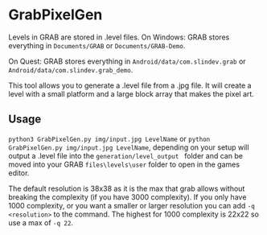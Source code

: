 # GrabPixelGen

Levels in GRAB are stored in .level files.
On Windows:
GRAB stores everything in ```Documents/GRAB``` or ```Documents/GRAB-Demo```.

On Quest:
GRAB stores everything in ```Android/data/com.slindev.grab``` or ```Android/data/com.slindev.grab_demo```.

This tool allows you to generate a .level file from a .jpg file. It will create a level with a small platform and a large block array that makes the pixel art.

## Usage

``` python3 GrabPixelGen.py img/input.jpg LevelName ``` or ``` python GrabPixelGen.py img/input.jpg LevelName ```, depending on your setup will output a .level file into the ```generation/level_output ``` folder and can be moved into your GRAB ```files\levels\user``` folder to open in the games editor.

The default resolution is 38x38 as it is the max that grab allows without breaking the complexity (if you have 3000 complexity). If you only have 1000 complexity, or you want a smaller or larger resolution you can add ```-q <resolution>``` to the command. The highest for 1000 complexity is 22x22 so use a max of ```-q 22```.